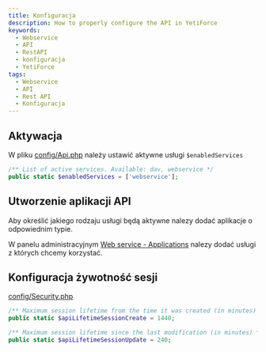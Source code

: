 ```yaml
---
title: Konfiguracja
description: How to properly configure the API in YetiForce
keywords:
  - Webservice
  - API
  - RestAPI
  - konfiguracja
  - YetiForce
tags:
  - Webservice
  - API
  - Rest API
  - Konfiguracja
---
```


## Aktywacja

W pliku [config/Api.php](https://doc.yetiforce.com/code/classes/Config-Api.html#property_enabledServices) należy ustawić aktywne usługi `$enabledServices`

```php
/** List of active services. Available: dav, webservice */
public static $enabledServices = ['webservice'];
```

## Utworzenie aplikacji API

Aby określić jakiego rodzaju usługi będą aktywne nalezy dodać aplikacje o odpowiednim typie.

W panelu administracyjnym [Web service - Applications](administrator-guides/integration/webservice-apps/) nalezy dodać usługi z których chcemy korzystać.

## Konfiguracja żywotność sesji

[config/Security.php](https://doc.yetiforce.com/code/classes/Config-Security.html#property_apiLifetimeSessionCreate)

```php
/** Maximum session lifetime from the time it was created (in minutes) */
public static $apiLifetimeSessionCreate = 1440;

/** Maximum session lifetime since the last modification (in minutes) */
public static $apiLifetimeSessionUpdate = 240;
```
